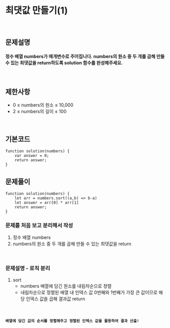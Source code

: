 # 최댓값 만들기(1)

<br>

## 문제설명
#### 정수 배열 numbers가 매개변수로 주어집니다. numbers의 원소 중 두 개를 곱해 만들 수 있는 최댓값을 return하도록 solution 함수를 완성해주세요.

<br>

## 제한사항
* 0 ≤ numbers의 원소 ≤ 10,000
* 2 ≤ numbers의 길이 ≤ 100

<br>

## 기본코드
```
function solution(numbers) {
    var answer = 0;
    return answer;
}
```


## 문제풀이
```
function solution(numbers) {
    let arr = numbers.sort((a,b) => b-a)
    let answer = arr[0] * arr[1]
    return answer;
}
```
### 문제를 처음 보고 분리해서 작성
1. 정수 배열 numbers
2. numbers의 원소 중 두 개를 곱해 만들 수 있는 최댓값을 return

<br>

### 문제설명 - 로직 분리
1. sort
   - numbers 배열에 담긴 원소를 내림차순으로 정렬
   - 내림차순으로 정렬된 배열 내 인덱스 값 0번째와 1번째가 가장 큰 값이므로 해당 인덱스 값을 곱해 결과값 return



<br>

#### `배열에 담긴 값의 순서를 정렬해주고 정렬된 인덱스 값을 활용하여 결과 산출!`

